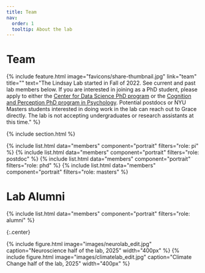 ```yaml
---
title: Team
nav:
  order: 1
  tooltip: About the lab
---
```


# <i class="fas fa-users"></i>Team

{%
  include feature.html
  image="favicons/share-thumbnail.jpg"
  link="team"
  title=""
  text="The Lindsay Lab started in Fall of 2022. See current and past lab members below. If you are interested in joining as a PhD student, please apply to either the [Center for Data Science PhD program](https://cds.nyu.edu/phd-admissions-req/) or the [Cognition and Perception PhD program in Psychology](https://as.nyu.edu/psychology/graduate/phd-cognition-perception.html). Potential postdocs or NYU Masters students interested in doing work in the lab can reach out to Grace directly. The lab is not accepting undergraduates or research assistants at this time." 
%}


{% include section.html %}

{%
  include list.html
  data="members"
  component="portrait"
  filters="role: pi"
%}
{%
  include list.html
  data="members"
  component="portrait"
  filters="role: postdoc"
%}
{%
  include list.html
  data="members"
  component="portrait"
  filters="role: phd"
%}
{%
  include list.html
  data="members"
  component="portrait"
  filters="role: masters"
%}

# Lab Alumni

{%
  include list.html
  data="members"
  component="portrait"
  filters="role: alumni"
%}

{:.center}

{%
  include figure.html
  image="images/neurolab_edit.jpg"
  caption="Neuroscience half of the lab, 2025"
  width="400px"
%} {%
  include figure.html
  image="images/climatelab_edit.jpg"
  caption="Climate Change half of the lab, 2025"
  width="400px"
%}


